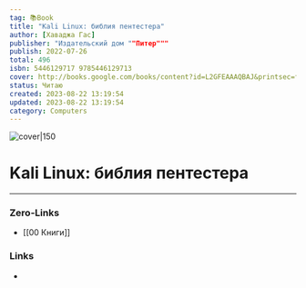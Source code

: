 ```yaml
---
tag: 📚Book
title: "Kali Linux: библия пентестера"
author: [Хаваджа Гас]
publisher: "Издательский дом ""Питер"""
publish: 2022-07-26
total: 496
isbn: 5446129717 9785446129713
cover: http://books.google.com/books/content?id=L2GFEAAAQBAJ&printsec=frontcover&img=1&zoom=1&edge=curl&source=gbs_api
status: Читаю
created: 2023-08-22 13:19:54
updated: 2023-08-22 13:19:54
category: Computers
---
```


![cover|150](http://books.google.com/books/content?id=L2GFEAAAQBAJ&printsec=frontcover&img=1&zoom=1&edge=curl&source=gbs_api)

# Kali Linux: библия пентестера

___
### Zero-Links
- [[00 Книги]]

### Links
-